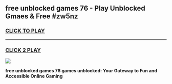 
## free unblocked games 76 - Play Unblocked Gmaes & Free #zw5nz
<h3>
<a href="https://premium.freeplayer.one?title=free_unblocked_games_76&ref=01M">CLICK TO PLAY</a></h3>
<hr>

<h3>
<a href="https://premium.freeplayer.one?title=free_unblocked_games_76&ref=01M">CLICK 2 PLAY</a>
  
</h3>

<a href="https://premium.freeplayer.one?title=free_unblocked_games_76&ref=01M"><img src="https://clearcache.store/games.png"></a>


**free unblocked games 76 games unblocked: Your Gateway to Fun and Accessible Online Gaming**
